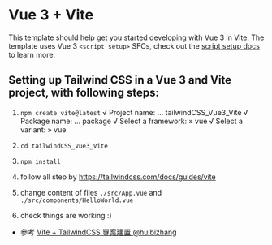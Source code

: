 # Vue 3 + Vite

This template should help get you started developing with Vue 3 in Vite. The template uses Vue 3 `<script setup>` SFCs, check out the [script setup docs](https://v3.vuejs.org/api/sfc-script-setup.html#sfc-script-setup) to learn more.

## Setting up Tailwind CSS in a Vue 3 and Vite project, with following steps:

1. `npm create vite@latest`
√ Project name: ... tailwindCSS_Vue3_Vite
√ Package name: ... package
√ Select a framework: » vue
√ Select a variant: » vue

2. `cd tailwindCSS_Vue3_Vite`

3. `npm install`

4. follow all step by https://tailwindcss.com/docs/guides/vite

5. change content of  files `./src/App.vue` and `./src/components/HelloWorld.vue`

6. check things are working :)

* 參考 [Vite + TailwindCSS 專案建置 @huibizhang](https://hackmd.io/@lalarabbits/B1WmCkqYu)